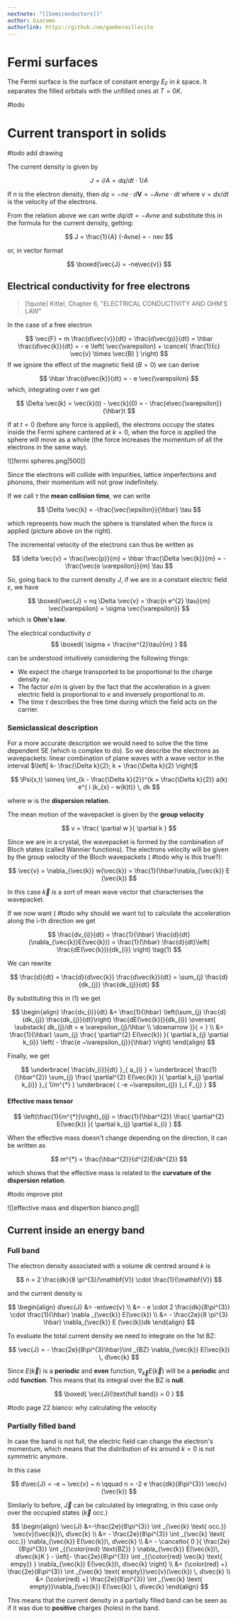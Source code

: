```yaml
---
nextnote: "[[Semiconductors]]"
author: Giacomo
authorlink: https://github.com/gamberoillecito
---
```

# Fermi surfaces

The Fermi surface is the surface of constant energy $E_F$ in $k$ space. It separates the filled orbitals with the unfilled ones at $T = 0K$.

#todo

# Current transport in solids

#todo add drawing

The current density is given by

$$
J = i/A = dq/dt \cdot 1/A
$$

If $n$ is the electron density, then $dq = -ne \cdot d\mathbf{V} = -A v ne \cdot dt$ where $v = dx/dt$ is the velocity of the electrons.

From the relation above we can write $dq/dt = -A v ne$ and substitute this in the formula for the current density, getting: 

$$
J = \frac{1}{A} (-Avne) = - nev
$$

or, in vector format 

$$
\boxed{\vec{J} = -ne\vec{v}}
$$

## Electrical conductivity for free electrons


> [!quote] Kittel, Chapter 6, "ELECTRICAL CONDUCTIVITY AND OHM’S LAW"

In the case of a free electron 

$$
\vec{F} = m \frac{d\vec{v}}{dt}  = \frac{d\vec{p}}{dt} = \hbar \frac{d\vec{k}}{dt} = - e \left( \vec{\varepsilon} + \cancel{ \frac{1}{c} \vec{v} \times \vec{B} } \right)
$$
If we ignore the effect of the magnetic field ($B = 0$) we can derive 

$$
\hbar \frac{d\vec{k}}{dt} = - e \vec{\varepsilon}
$$
which, integrating over $t$ we get 

$$
\Delta \vec{k} = \vec{k}(t) - \vec{k}(0) = - \frac{e\vec{\varepsilon}}{\hbar}t
$$

If at $t = 0$ (before any force is applied), the electrons occupy the states inside the Fermi sphere cantered at $k = 0$, when the force is applied the sphere will move as a whole (the force increases the momentum of all the electrons in the same way).

![[fermi spheres.png|500]]

Since the electrons will collide with impurities, lattice imperfections and phonons, their momentum will not grow indefinitely. 

If we call $\tau$ the **mean collision time**, we can write 

$$
\Delta \vec{k} = -\frac{\vec{\epsilon}}{\hbar} \tau
$$

which represents how much the sphere is translated when the force is applied (picture above on the right).

The incremental velocity of the electrons can thus be written as 

$$
\delta \vec{v} = \frac{\vec{p}}{m} = \hbar \frac{\Delta \vec{k}}{m} = - \frac{\vec{e \varepsilon}}{m} \tau
$$

So, going back to the current density $J$, if we are in a constant electric field $\varepsilon$, we have 

$$
\boxed{\vec{J} = nq \Delta \vec{v} = \frac{n e^{2} \tau}{m} \vec{\varepsilon} = \sigma \vec{\varepsilon}}
$$
which is  **Ohm's law**.

The electrical conductivity $\sigma$
$$
\boxed{ \sigma = \frac{ne^{2}\tau}{m} }
$$

can be understood intuitively considering the following things: 

- We expect the charge transported to be proportional to the charge density $ne$.
- The factor $e/m$ is given by the fact that the acceleration in a given electric field is proportional to $e$ and inversely proportional to $m$. 
- The time $\tau$ describes the free time during which the field acts on the carrier.

### Semiclassical description

For a more accurate description we would need to solve the the time dependent SE (which is complex to do). So we describe the electrons as wavepackets: linear combination of plane waves with a wave vector in the interval $\left[ k- \frac{\Delta k}{2}; k + \frac{\Delta k}{2} \right]$ 

$$
\Psi(x,t) \simeq \int_{k - \frac{\Delta k}{2}}^{k + \frac{\Delta k}{2}} a(k) e^{ i (k_{x} - w(k)t)} \, dk
$$

where $w$ is the **dispersion relation**.

The mean motion of the wavepacket is given by the **group velocity** 

$$
v = \frac{ \partial w }{ \partial k } 
$$

Since we are in a crystal, the wavepacket is formed by the combination of Bloch states (called Wannier functions). The electrons velocity will be given by the group velocity of the Bloch wavepackets ( #todo why is this true?): 

$$
\vec{v} = \nabla_{\vec{k}} w(\vec{k}) = \frac{1}{\hbar}\nabla_{\vec{k}} E (\vec{k})
$$

In this case $\vec{k}$ is a sort of mean wave vector that characterises the wavepacket.

If we now want ( #todo why should we want to) to calculate the acceleration along the i-th direction we get 

$$
\frac{dv_{i}}{dt} = \frac{1}{\hbar} \frac{d}{dt}(\nabla_{\vec{k}}E(\vec{k})) = \frac{1}{\hbar} \frac{d}{dt}\left( \frac{dE(\vec{k})}{dk_{i}} \right) \tag{1}
$$

We can rewrite 

$$
\frac{d}{dt} = \frac{d}{d\vec{k}} \frac{d\vec{k}}{dt} = \sum_{j} \frac{d}{dk_{j}} \frac{dk_{j}}{dt}
$$

By substituting this in $(1)$ we get 

$$
\begin{align}
\frac{dv_{i}}{dt} &= \frac{1}{\hbar} \left(\sum_{j} \frac{d}{dk_{j}} \frac{dk_{j}}{dt}\right) \frac{dE(\vec{k})}{dk_{i}} \overset{ \substack{ dk_{j}/dt = e \varepsilon_{j}/\hbar \\ \downarrow  }}{ = } \\
&= \frac{1}{\hbar} \sum_{j} \frac{ \partial^{2} E(\vec{k}) }{ \partial k_{j} \partial k_{i}} \left( - \frac{e ~\varepsilon_{j}}{\hbar} \right)
\end{align} 
$$

Finally, we get 

$$
\underbrace{ \frac{dv_{i}}{dt} }_{ a_{i} } = \underbrace{ \frac{1}{\hbar^{2}} \sum_{j} \frac{ \partial^{2} E(\vec{k}) }{ \partial k_{j} \partial k_{i}} }_{ 1/m^{*} } \underbrace{ ( -e ~\varepsilon_{j}) }_{ F_{j} }
$$

#### Effective mass tensor

$$
\left(\frac{1}{m^{*}}\right)_{ij} = \frac{1}{\hbar^{2}} \frac{ \partial^{2} E(\vec{k}) }{ \partial k_{j} \partial k_{i} } 
$$

When the effective mass doesn't change depending on the direction, it can be written as 

$$
m^{*} = \frac{\hbar^{2}}{d^{2}E/dk^{2}}
$$

which shows that the effective mass is related to the **curvature of the dispersion relation**.

#todo improve plot

![[effective mass and dispertion bianco.png]]

## Current inside an energy band

### Full band

The electron density associated with a volume $dk$ centred around $k$ is 

$$
n = 2 \frac{dk}{8 \pi^{3}/\mathbf{V}} \cdot \frac{1}{\mathbf{V}}
$$

and the current density is 

$$
\begin{align}
d\vec{J} &= -en\vec{v} \\
&= - e \cdot 2 \frac{dk}{8\pi^{3}} \cdot \frac{1}{\hbar} \nabla _{\vec{k}} E(\vec{k}) \\
 &= - \frac{2e}{8 \pi^{3} \hbar} \nabla_{\vec{k}} E (\vec{k})dk
\end{align}
$$

To evaluate the total current density we need to integrate on the 1st BZ: 

$$
\vec{J} = - \frac{2e}{8\pi^{3}\hbar}\int _{BZ} \nabla_{\vec{k}} E(\vec{k}) \, d\vec{k} 
$$

Since $E(\vec{k})$ is a **periodic** and **even** function, $\nabla_{\vec{k}} E(\vec{k})$ will be a **periodic** and odd **function**. This means that its integral over the BZ is **null**.

$$
\boxed{ \vec{J}(\text{full band}) = 0 }
$$

#todo page 22 bianco: why calculating the velocity

### Partially filled band

In case the band is not full, the electric field can change the electron's momentum, which means that the distribution of $k$s around $k = 0$ is not symmetric anymore.

In this case 

$$
d\vec{J} = -e ~ \vec{v} ~ n \qquad n = -2 e \frac{dk}{8\pi^{3}} \vec{v}(\vec{k})
$$

Similarly to before, $\vec{J}$ can be calculated by integrating, in this case only over the occupied states ($\vec{k}\text{ occ.}$)

$$
\begin{align}
\vec{J} &=-\frac{2e}{8\pi^{3}} \int _{\vec{k} \text{ occ.}}  \vec{v}(\vec{k})\, d\vec{k} \\
&= - \frac{2e}{8\pi^{3}} \int _{\vec{k} \text{ occ.}} \nabla_{\vec{k}} E(\vec{k})\, d\vec{k}  \\
&= - \cancelto{ 0 }{ \frac{2e}{8\pi^{3}} \int _{{\color{red} \text{BZ}} } \nabla_{\vec{k}} E(\vec{k})\, d\vec{k}K }  - \left[- \frac{2e}{8\pi^{3}} \int _{{\color{red} \vec{k} \text{ empy}} } \nabla_{\vec{k}} E(\vec{k})\, d\vec{k} \right] \\
&= {\color{red} +} \frac{2e}{8\pi^{3}} \int _{\vec{k} \text{ empty}}\vec{v}(\vec{k}) \, d\vec{k}  \\
&= {\color{red} +} \frac{2e}{8\pi^{3}} \int _{\vec{k} \text{ empty}}\nabla_{\vec{k}} E(\vec{k}) \, d\vec{k} 
\end{align}
$$

This means that the current density in a partially filled band can be seen as if it was due to **positive** charges (holes) in the band.
